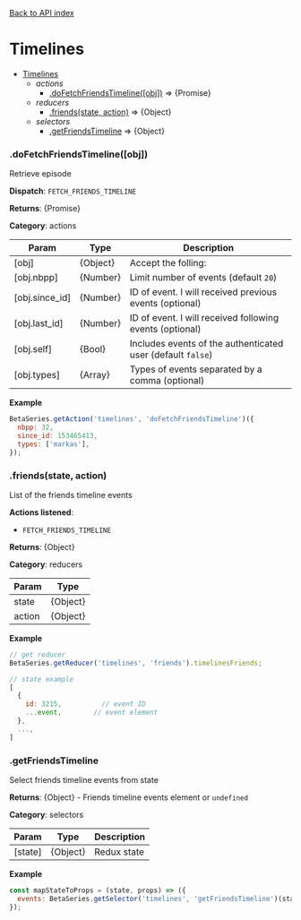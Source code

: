 [Back to API index](README.md)

# Timelines

* [Timelines](#module_Timelines)
    * _actions_
        * [.doFetchFriendsTimeline([obj])](#module_Timelines.doFetchFriendsTimeline) ⇒ {Promise}
    * _reducers_
        * [.friends(state, action)](#module_Timelines.friends) ⇒ {Object}
    * _selectors_
        * [.getFriendsTimeline](#module_Timelines.getFriendsTimeline) ⇒ {Object}

<a name="module_Timelines.doFetchFriendsTimeline"></a>

### .doFetchFriendsTimeline([obj])

Retrieve episode

**Dispatch**: `FETCH_FRIENDS_TIMELINE`

**Returns**: {Promise}

**Category**: actions  

| Param | Type | Description |
| --- | --- | --- |
| [obj] | {Object} | Accept the folling: |
| [obj.nbpp] | {Number} | Limit number of events (default `20`) |
| [obj.since_id] | {Number} | ID of event. I will received previous events (optional) |
| [obj.last_id] | {Number} | ID of event. I will received following events  (optional) |
| [obj.self] | {Bool} | Includes events of the authenticated user (default `false`) |
| [obj.types] | {Array} | Types of events separated by a comma (optional) |

**Example**  

```js
BetaSeries.getAction('timelines', 'doFetchFriendsTimeline')({
  nbpp: 32,
  since_id: 153465413,
  types: ['markas'],
});
```

<a name="module_Timelines.friends"></a>

### .friends(state, action)

List of the friends timeline events

**Actions listened**:

 * `FETCH_FRIENDS_TIMELINE`

**Returns**: {Object}

**Category**: reducers  

| Param | Type |
| --- | --- |
| state | {Object} | 
| action | {Object} | 

**Example**  

```js
// get reducer
BetaSeries.getReducer('timelines', 'friends').timelinesFriends;

// state example
[
  {
    id: 3215,          // event ID
    ...event,        // event element
  },
  ...,
]
```

<a name="module_Timelines.getFriendsTimeline"></a>

### .getFriendsTimeline

Select friends timeline events from state

**Returns**: {Object} - Friends timeline events element or `undefined`

**Category**: selectors  

| Param | Type | Description |
| --- | --- | --- |
| [state] | {Object} | Redux state |

**Example**  

```js
const mapStateToProps = (state, props) => ({
  events: BetaSeries.getSelector('timelines', 'getFriendsTimeline')(state),
});
```

